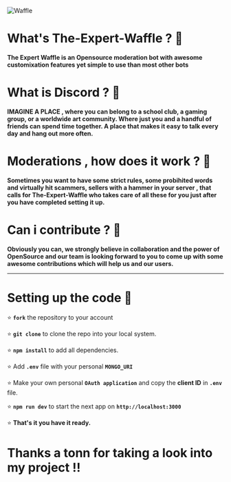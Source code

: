 ![Waffle](https://user-images.githubusercontent.com/72851613/175225056-2a8d8559-f580-403f-9f9e-33b97d27a41f.png)


# What's The-Expert-Waffle ? 🥑

**The Expert Waffle is an Opensource moderation bot with awesome customixation features yet simple to use than most other bots**

# What is Discord ? 🍟

**IMAGINE A PLACE , where you can belong to a school club, a gaming group, or a worldwide art community. Where just you and a handful of friends can spend time together. A place that makes it easy to talk every day and hang out more often.**

# Moderations , how does it work ? 🔨

**Sometimes you want to have some strict rules, some probihited words and virtually hit scammers, sellers with a hammer in your server , that calls for The-Expert-Waffle who takes care of all these for you just after you have completed setting it up.**

# Can i contribute ? 🚀

**Obviously you can, we strongly believe in collaboration and the power of OpenSource and our team is looking forward to you to come up with some awesome contributions which will help us and our users.**

---

# Setting up the code 🥗

⭐ **`fork`** the repository to your account

⭐ **`git clone`** to clone the repo into your local system.

⭐ **`npm install`** to add all dependencies.

⭐ Add **`.env`** file with your personal **`MONGO_URI`**

⭐ Make your own personal **`OAuth application`** and copy the **client ID** in **`.env`** file.

⭐ **`npm run dev`** to start the next app on **`http://localhost:3000`**

⭐ **That's it you have it ready.**

# Thanks a tonn for taking a look into my project !!
